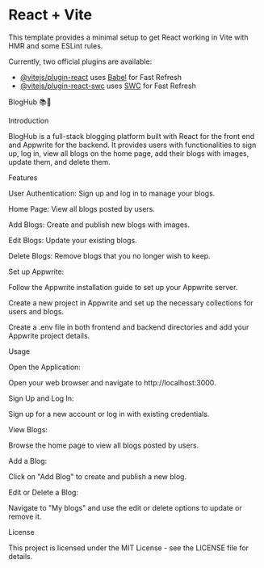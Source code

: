 # React + Vite

This template provides a minimal setup to get React working in Vite with HMR and some ESLint rules.

Currently, two official plugins are available:

- [@vitejs/plugin-react](https://github.com/vitejs/vite-plugin-react/blob/main/packages/plugin-react/README.md) uses [Babel](https://babeljs.io/) for Fast Refresh
- [@vitejs/plugin-react-swc](https://github.com/vitejs/vite-plugin-react-swc) uses [SWC](https://swc.rs/) for Fast Refresh

BlogHub 📚📝


Introduction

BlogHub is a full-stack blogging platform built with React for the front end and Appwrite for the backend.
It provides users with functionalities to sign up, log in, view all blogs on the home page, add their blogs with images, update them, and delete them.


Features

User Authentication: Sign up and log in to manage your blogs.

Home Page: View all blogs posted by users.

Add Blogs: Create and publish new blogs with images.

Edit Blogs: Update your existing blogs.

Delete Blogs: Remove blogs that you no longer wish to keep.

Set up Appwrite:

Follow the Appwrite installation guide to set up your Appwrite server.

Create a new project in Appwrite and set up the necessary collections for users and blogs.

Create a .env file in both frontend and backend directories and add your Appwrite project details.

Usage

Open the Application:

Open your web browser and navigate to http://localhost:3000.


Sign Up and Log In:


Sign up for a new account or log in with existing credentials.

View Blogs:


Browse the home page to view all blogs posted by users.

Add a Blog:


Click on "Add Blog" to create and publish a new blog.

Edit or Delete a Blog:


Navigate to "My blogs" and use the edit or delete options to update or remove it.



License

This project is licensed under the MIT License - see the LICENSE file for details.

